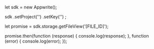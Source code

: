 let sdk = new Appwrite();

sdk
    .setProject('')
    .setKey('')
;

let promise = sdk.storage.getFileView('[FILE_ID]');

promise.then(function (response) {
    console.log(response);
}, function (error) {
    console.log(error);
});